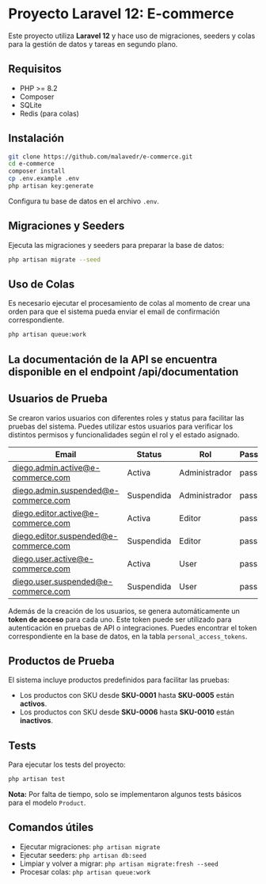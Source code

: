 # Proyecto Laravel 12: E-commerce

Este proyecto utiliza **Laravel 12** y hace uso de migraciones, seeders y colas para la gestión de datos y tareas en segundo plano.

## Requisitos

- PHP >= 8.2
- Composer
- SQLite
- Redis (para colas)

## Instalación

```bash
git clone https://github.com/malavedr/e-commerce.git
cd e-commerce
composer install
cp .env.example .env
php artisan key:generate
```

Configura tu base de datos en el archivo `.env`.

## Migraciones y Seeders

Ejecuta las migraciones y seeders para preparar la base de datos:

```bash
php artisan migrate --seed
```

## Uso de Colas

 Es necesario ejecutar el procesamiento de colas al momento de crear una orden para que el sistema pueda enviar el email de confirmación correspondiente.

```bash
php artisan queue:work
```

## La documentación de la API se encuentra disponible en el endpoint /api/documentation

## Usuarios de Prueba

Se crearon varios usuarios con diferentes roles y status para facilitar las pruebas del sistema. Puedes utilizar estos usuarios para verificar los distintos permisos y funcionalidades según el rol y el estado asignado.

| Email                                 | Status           | Rol           | Password   |
|---------------------------------------|------------------|---------------|------------|
| diego.admin.active@e-commerce.com     | Activa           | Administrador | password   |
| diego.admin.suspended@e-commerce.com  | Suspendida       | Administrador | password   |
| diego.editor.active@e-commerce.com    | Activa           | Editor        | password   |
| diego.editor.suspended@e-commerce.com | Suspendida       | Editor        | password   |
| diego.user.active@e-commerce.com      | Activa           | User          | password   |
| diego.user.suspended@e-commerce.com   | Suspendida       | User          | password   |

Además de la creación de los usuarios, se genera automáticamente un **token de acceso** para cada uno. Este token puede ser utilizado para autenticación en pruebas de API o integraciones. Puedes encontrar el token correspondiente en la base de datos, en la tabla `personal_access_tokens`.

## Productos de Prueba

El sistema incluye productos predefinidos para facilitar las pruebas:

- Los productos con SKU desde **SKU-0001** hasta **SKU-0005** están **activos**.
- Los productos con SKU desde **SKU-0006** hasta **SKU-0010** están **inactivos**.

## Tests

Para ejecutar los tests del proyecto:

```bash
php artisan test
```

**Nota:** Por falta de tiempo, solo se implementaron algunos tests básicos para el modelo `Product`.

## Comandos útiles
- Ejecutar migraciones: `php artisan migrate`
- Ejecutar seeders: `php artisan db:seed`
- Limpiar y volver a migrar: `php artisan migrate:fresh --seed`
- Procesar colas: `php artisan queue:work`
